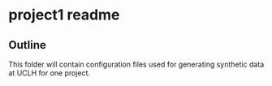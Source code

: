 # project1 readme

## Outline
This folder will contain configuration files used for generating synthetic data at UCLH for one project.